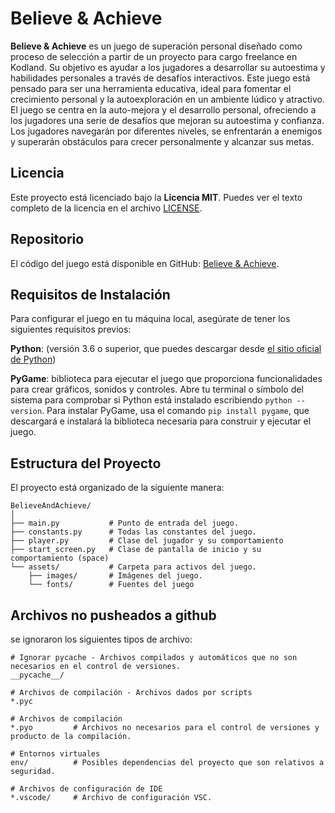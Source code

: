 # Believe & Achieve

**Believe & Achieve** es un juego de superación personal diseñado como proceso de selección a partir de un proyecto para cargo freelance en Kodland. Su objetivo es ayudar a los jugadores a desarrollar su autoestima y habilidades personales a través de desafíos interactivos. Este juego está pensado para ser una herramienta educativa, ideal para fomentar el crecimiento personal y la autoexploración en un ambiente lúdico y atractivo. El juego se centra en la auto-mejora y el desarrollo personal, ofreciendo a los jugadores una serie de desafíos que mejoran su autoestima y confianza. Los jugadores navegarán por diferentes niveles, se enfrentarán a enemigos y superarán obstáculos para crecer personalmente y alcanzar sus metas.

## Licencia

Este proyecto está licenciado bajo la **Licencia MIT**. Puedes ver el texto completo de la licencia en el archivo [LICENSE](LICENSE).


## Repositorio

El código del juego está disponible en GitHub: [Believe & Achieve](https://github.com/devpsicoamgg/BelieveAndAchieve).


## Requisitos de Instalación

Para configurar el juego en tu máquina local, asegúrate de tener los siguientes requisitos previos: 

**Python**: (versión 3.6 o superior, que puedes descargar desde [el sitio oficial de Python](https://www.python.org/downloads/)) 

**PyGame**: biblioteca para ejecutar el juego que proporciona funcionalidades para crear gráficos, sonidos y controles. Abre tu terminal o símbolo del sistema para comprobar si Python está instalado escribiendo `python --version`. Para instalar PyGame, usa el comando `pip install pygame`, que descargará e instalará la biblioteca necesaria para construir y ejecutar el juego.

## Estructura del Proyecto

El proyecto está organizado de la siguiente manera:

```
BelieveAndAchieve/ 
│ 
├── main.py           # Punto de entrada del juego. 
├── constants.py      # Todas las constantes del juego. 
├── player.py         # Clase del jugador y su comportamiento 
├── start_screen.py   # Clase de pantalla de inicio y su comportamiento (space)
└── assets/           # Carpeta para activos del juego. 
    ├── images/       # Imágenes del juego. 
    └── fonts/        # Fuentes del juego
```

## Archivos no pusheados a github

se ignoraron los siguientes tipos de archivo:

```
# Ignorar pycache - Archivos compilados y automáticos que no son necesarios en el control de versiones.
__pycache__/  

# Archivos de compilación - Archivos dados por scripts
*.pyc        

# Archivos de compilación
*.pyo         # Archivos no necesarios para el control de versiones y producto de la compilación.

# Entornos virtuales
env/          # Posibles dependencias del proyecto que son relativos a seguridad.

# Archivos de configuración de IDE
*.vscode/     # Archivo de configuración VSC.
```
